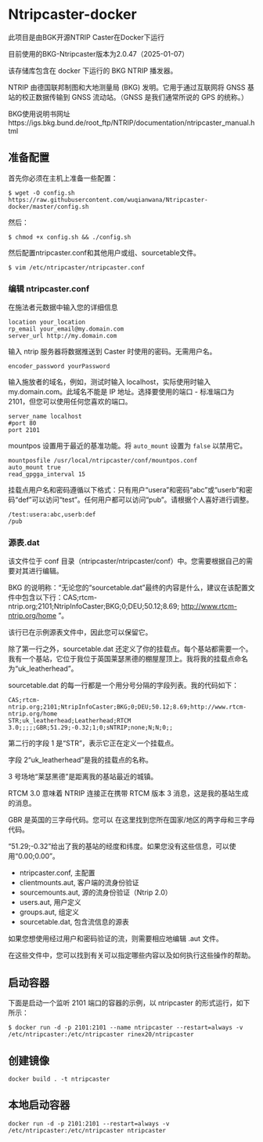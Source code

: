 # Ntripcaster-docker
此项目是由BGK开源NTRIP Caster在Docker下运行

目前使用的BKG-Ntripcaster版本为2.0.47（2025-01-07）

该存储库包含在 docker 下运行的 BKG NTRIP 播发器。

NTRIP 由德国联邦制图和大地测量局 (BKG) 发明。它用于通过互联网将 GNSS 基站的校正数据传输到 GNSS 流动站。（GNSS 是我们通常所说的 GPS 的统称。）

BKG使用说明书网址https://igs.bkg.bund.de/root_ftp/NTRIP/documentation/ntripcaster_manual.html

## 准备配置
首先你必须在主机上准备一些配置：
```shell
$ wget -O config.sh https://raw.githubusercontent.com/wuqianwana/Ntripcaster-docker/master/config.sh
```

然后：
```shell
$ chmod +x config.sh && ./config.sh
```

然后配置ntripcaster.conf和其他用户或组、sourcetable文件。
```shell
$ vim /etc/ntripcaster/ntripcaster.conf
```

### 编辑 ntripcaster.conf
在施法者元数据中输入您的详细信息
```
location your_location
rp_email your_email@my.domain.com
server_url http://my.domain.com
```
输入 ntrip 服务器将数据推送到 Caster 时使用的密码。无需用户名。
```
encoder_password yourPassword
```
输入施放者的域名，例如，测试时输入 localhost，实际使用时输入 my.domain.com。此域名不能是 IP 地址。选择要使用的端口 - 标准端口为 2101，但您可以使用任何您喜欢的端口。
```
server_name localhost
#port 80
port 2101
```
mountpos 设置用于最近的基准功能。将 `auto_mount` 设置为 `false` 以禁用它。
```
mountposfile /usr/local/ntripcaster/conf/mountpos.conf
auto_mount true
read_gpgga_interval 15
```
挂载点用户名和密码遵循以下格式：只有用户“usera”和密码“abc”或“userb”和密码“def”可以访问“test”。任何用户都可以访问“pub”。请根据个人喜好进行调整。
```
/test:usera:abc,userb:def
/pub
```
### 源表.dat

该文件位于 conf 目录（ntripcaster/ntripcaster/conf）中。您需要根据自己的需要对其进行编辑。

BKG 的说明称：“无论您的“sourcetable.dat”最终的内容是什么，建议在该配置文件中包含以下行：CAS;rtcm-ntrip.org;2101;NtripInfoCaster;BKG;0;DEU;50.12;8.69; http://www.rtcm-ntrip.org/home ”。

该行已在示例源表文件中，因此您可以保留它。

除了第一行之外，sourcetable.dat 还定义了你的挂载点。每个基站都需要一个。我有一个基站，它位于我位于英国莱瑟黑德的棚屋屋顶上。我将我的挂载点命名为“uk_leatherhead”。

sourcetable.dat 的每一行都是一个用分号分隔的字段列表。我的代码如下：
```
CAS;rtcm-ntrip.org;2101;NtripInfoCaster;BKG;0;DEU;50.12;8.69;http://www.rtcm-ntrip.org/home
STR;uk_leatherhead;Leatherhead;RTCM 3.0;;;;;GBR;51.29;-0.32;1;0;sNTRIP;none;N;N;0;;
```

第二行的字段 1 是“STR”，表示它正在定义一个挂载点。

字段 2“uk_leatherhead”是我的挂载点的名称。

3 号场地“莱瑟黑德”是距离我的基站最近的城镇。

RTCM 3.0 意味着 NTRIP 连接正在携带 RTCM 版本 3 消息，这是我的基站生成的消息。

GBR 是英国的三字母代码。您可以 在这里找到您所在国家/地区的两字母和三字母代码。

“51.29;-0.32”给出了我的基站的经度和纬度。如果您没有这些信息，可以使用“0.00;0.00”。


- ntripcaster.conf,   主配置
- clientmounts.aut,   客户端的流身份验证
- sourcemounts.aut,   源的流身份验证（Ntrip 2.0）
- users.aut,          用户定义
- groups.aut,         组定义
- sourcetable.dat,    包含流信息的源表

如果您想使用经过用户和密码验证的流，则需要相应地编辑 .aut 文件。

在这些文件中，您可以找到有关可以指定哪些内容以及如何执行这些操作的帮助。

## 启动容器
下面是启动一个监听 2101 端口的容器的示例，以 ntripcaster 的形式运行，如下所示：
```shell
$ docker run -d -p 2101:2101 --name ntripcaster --restart=always -v /etc/ntripcaster:/etc/ntripcaster rinex20/ntripcaster
```

## 创建镜像
```shell
docker build . -t ntripcaster
```


## 本地启动容器
```shell
docker run -d -p 2101:2101 --restart=always -v /etc/ntripcaster:/etc/ntripcaster ntripcaster
```
